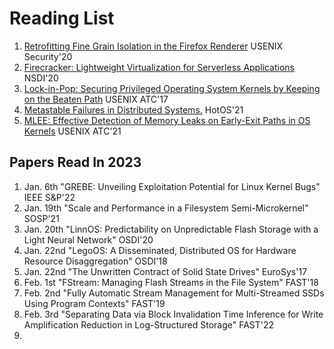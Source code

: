 # Reading List
 
1. [Retrofitting Fine Grain Isolation in the Firefox Renderer](https://www.usenix.org/system/files/sec20-narayan.pdf) USENIX Security'20
2. [Firecracker: Lightweight Virtualization for Serverless Applications](http://css.csail.mit.edu/6.858/2022/readings/firecracker.pdf) NSDI'20
3. [Lock-in-Pop: Securing Privileged Operating System Kernels by Keeping on the Beaten Path](https://www.usenix.org/system/files/conference/atc17/atc17-li_yiwen.pdf) USENIX ATC'17
4. [Metastable Failures in Distributed Systems.](https://sigops.org/s/conferences/hotos/2021/papers/hotos21-s11-bronson.pdf) HotOS'21
5. [MLEE: Effective Detection of Memory Leaks on Early-Exit Paths in OS Kernels](https://www.usenix.org/conference/atc21/presentation/wang-wenwen) USENIX ATC'21

## Papers Read In 2023

1. Jan. 6th "GREBE: Unveiling Exploitation Potential for Linux Kernel Bugs" IEEE S&P'22 
2. Jan. 19th "Scale and Performance in a Filesystem Semi-Microkernel" SOSP'21 
3. Jan. 20th "LinnOS: Predictability on Unpredictable Flash Storage with a Light Neural Network" OSDI'20
4. Jan. 22nd "LegoOS: A Disseminated, Distributed OS for Hardware Resource Disaggregation" OSDI'18
5. Jan. 22nd "The Unwritten Contract of Solid State Drives" EuroSys'17
6. Feb. 1st "FStream: Managing Flash Streams in the File System" FAST'18
7. Feb. 2nd "Fully Automatic Stream Management for Multi-Streamed SSDs Using Program Contexts" FAST'19
8. Feb. 3rd "Separating Data via Block Invalidation Time Inference for Write Amplification Reduction in Log-Structured Storage" FAST'22
9. 